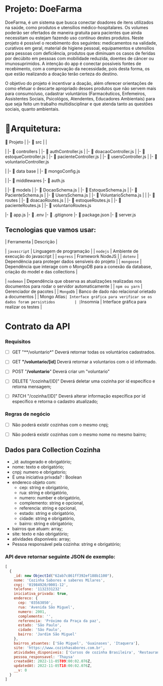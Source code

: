 # Projeto: DoeFarma

 DoeFarma, é um sistema que busca conectar doadores de itens utilizados na saúde, como produtos e utensílios médico-hospitalares. Os volumes poderão ser ofertados de maneira gratuita para pacientes que ainda necessitam ou estejam fazendo uso contínuo destes produtos. Neste projeto é possível o recebimento dos seguintes: medicamentos na validade, curativos em geral, material de higiene pessoal, equipamentos e utensílios para pessoas com deficiência, produtos que diminuam os casos de feridas por decúbito em pessoas com mobilidade reduzida, doentes de câncer ou imunosuprimidos. A intenção do app é conectar possíveis fontes de recebimento, com a comprovação da necessidade, pois desta forma, os que estão realizando a doação terão certeza do destino. 

 O objetivo do projeto é incentivar a doação, além oferecer orientações de como efetuar o descarte apropriado desses produtos que não servem mais para consumo/uso, cadastrar voluntários (Farmacêuticos, Enfemeiros, Assistentes Sociais, Psicológos, Atendentes, Educadores Ambientais) para que seja feito um trabalho multidisciplinar e que atenda tanto as questões sociais, quanto ambientais. 
 
 # 📁Arquitetura:

 📁 Projeto
   |
   |-  📁 src
   |    |
        
   |    |- 📁 controllers
   |         |- 📄 authController.js
   |         |- 📄 doacaoController.js
   |         |- 📄 estoqueController.js
   |         |- 📄 pacienteController.js
   |         |- 📄 usersController.js
   |         |- 📄 voluntarioController.js

   |    |- 📁 data base
   |         |- 📄 mongoConfig.js

   |    |- 📁 middlewares
             |- 📄 auth.js

   |    |- 📁 models
   |         |- 📄 DocaoSchema.js
   |         |- 📄 EstoqueSchema.js
   |         |- 📄 PacienteSchema.js
   |         |- 📄 UsersSchema.js
   |         |- 📄 VoluntarioSchema.js
   |
   |    |- 📁 routes
   |         |- 📄 doacaoRoutes.js 
   |         |- 📄 estoqueRoutes.js 
   |         |- 📄 pacienteRoutes.js 
   |         |- 📄 voluntarioRoutes.js 
   
   |- 📄 app.js
   |- 📄 .env
   |- 📄 .gitignore
   |- 📄 package.json
   |- 📄 server.js


## Tecnologias que vamos usar:

| Ferramenta    |                       Descrição                                        |

| `javascript`  |               Linguagem de programação                                 |
| `nodejs`      |            Ambiente de execução do javascript                          |
| `express`     |                    Framework NodeJS                                    |
| `dotenv`      |        Dependência para proteger dados sensíveis do projeto            |
| `mongoose`    |  Dependência que interage com o MongoDB para a conexão da database, criação do model e das collections                                                       |

| `nodemon`     | Dependência que observa as atualizações realizadas nos documentos para rodar o servidor automaticamente                                                         |
| `npm ou yarn` |                 Gerenciador de pacotes                                 |
| `MongoDb`     |          Banco de dado não relacional orietado a documentos            |
|  Mongo Atlas` | Interface gráfica para verificar se os dados foram persistidos         |
| `Insomnia     | Interface gráfica para realizar os testes                              |


# Contrato da API

### Requisitos 
- [ ] GET "**/voluntario*" Deverá retornar todas os voluntários cadastrados.
- [ ] GET **"/voluntario/[id]** Deverá retornar a voluntarios com o id informado.
  
- [ ] POST   "**/voluntario**" Deverá criar um "voluntario"

- [ ] DELETE   "/cozinha/[ID]" Deverá deletar uma cozinha por id específico e retorna mensagem;

- [ ] PATCH  "/cozinha/[ID]" Deverá alterar informação específica por id específico e retorna o cadastro atualizado;

### Regras de negócio

- [ ]  Não poderá existir cozinhas com o mesmo cnpj;
- [ ]  Não poderá existir cozinhas com o mesmo nome no mesmo bairro;


## Dados para Collection Cozinha

- _id: autogerado e obrigatório;
- nome: texto e obrigatório;
- cnpj: numero e obrigatorio;
- É uma iniciativa privada? : Boolean
- endereco objeto com: 
  - cep: string e obrigatório, 
  - rua: string e obrigatório, 
  - numero: number e obrigatório, 
  - complemento: string e opcional, 
  - referencia: string e opcional, 
  - estado: string e obrigatório, 
  - cidade: string e obrigatório, 
  - bairro: string e obrigatório;
- bairros que atuam: array;
- site: texto e não obrigatório;
- atividades disponíveis: array;
- Pessoa responsável pela cozinha: string e obrigatório;


### API deve retornar seguinte JSON de exemplo:

```javascript
[
  {
    _id: new ObjectId("62ab7c861ff392ef188b1100"),
    nome: 'Cozinha Sabores e saberes Milares',
    cnpj: '01984920/0001-12',
    telefone: '1132331232'
    iniciativa_privada: true,
    endereco: {
      cep: '03563050',
      rua: 'Avenida São Miguel', 
      numero: 2001, 
      complemento: '', 
      referencia: 'Próximo da Praça da paz',
      estado: 'São Paulo', 
      cidade: 'São Paulo',
      bairro: 'Jardim São Miguel'
    },
    bairros_atuantes: ['São Miguel', 'Guainases', 'Itaquera'],
    site: 'https://www.cozinhasabores.com.br',
    atividades_disponiveis: ['Cursos de cozinha Brasileira', 'Restaurante solidário'],
    pessoa_responsavel: 'Thaysa'
    createdAt: 2022-11-05T09:00:02.076Z,
    updatedAt: 2022-11-05T18:00:02.076Z,
    __v: 0
  }
]
```